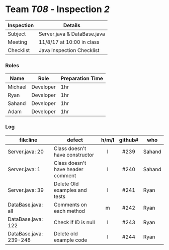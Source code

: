 # Team *T08* - Inspection *2*
 
Inspection | Details
----- | -----
Subject | Server.java & DataBase.java
Meeting | 11/8/17 at 10:00 in class
Checklist | Java Inspection Checklist

### Roles
Name | Role | Preparation Time
---- | ---- | ----
Michael | Developer | 1hr
Ryan | Developer | 1hr
Sahand | Developer | 1hr
Adam | Developer | 1hr
### Log
file:line | defect | h/m/l | github# | who
--- | --- |:---:|:---:| ---
Server.java: 20 | Class doesn't have constructor | l | #239 | Sahand
Server.java: 1 | Class doesn't have header comment | l | #240 | Sahand
Server.java: 39 | Delete Old examples and tests | l | #241 | Ryan
DataBase.java: all | Comments on each method | m | #242 | Ryan
DataBase.java: 122 | Check if ID is null | l | #243 | Ryan
DataBase.java: 239-248 | Delete old example code | l | #244 | Ryan




 
